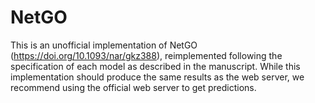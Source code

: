 # NetGO

This is an unofficial implementation of NetGO (https://doi.org/10.1093/nar/gkz388),
reimplemented following the specification of each model as described in the manuscript.
While this implementation should produce the same results as the web server, 
we recommend using the official web server to get predictions. 
